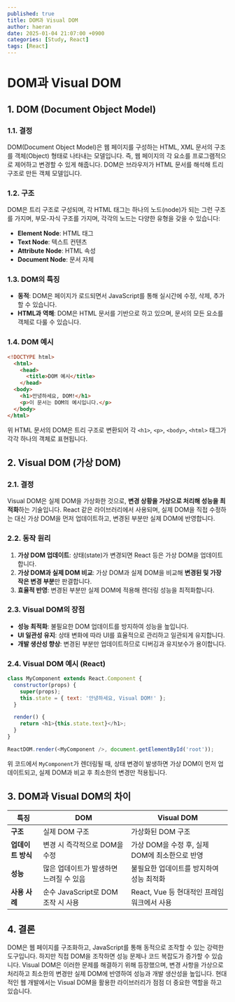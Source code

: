 ```yaml
---
published: true
title: DOM과 Visual DOM
author: haeran
date: 2025-01-04 21:07:00 +0900
categories: [Study, React]
tags: [React]
---
```


# DOM과 Visual DOM

## 1. DOM (Document Object Model)

### 1.1. 결정

DOM(Document Object Model)은 웹 페이지를 구성하는 HTML, XML 문서의 구조를 객체(Object) 형태로 나타내는 모델입니다. 즉, 웹 페이지의 각 요소를 프로그램적으로 제어하고 변경할 수 있게 해줍니다. DOM은 브라우저가 HTML 문서를 해석해 트리 구조로 만든 객체 모델입니다.

### 1.2. 구조

DOM은 트리 구조로 구성되며, 각 HTML 태그는 하나의 노드(node)가 되는 그런 구조를 가지며, 부모-자식 구조를 가지며, 각각의 노드는 다양한 유형을 갖을 수 있습니다:

- **Element Node**: HTML 태그
- **Text Node**: 텍스트 컨텐츠
- **Attribute Node**: HTML 속성
- **Document Node**: 문서 자체

### 1.3. DOM의 특징

- **동적**: DOM은 페이지가 로드되면서 JavaScript를 통해 실시간에 수정, 삭제, 추가할 수 있습니다.
- **HTML과 역해**: DOM은 HTML 문서를 기반으로 하고 있으며, 문서의 모든 요소를 객체로 다룰 수 있습니다.

### 1.4. DOM 예시

```html
<!DOCTYPE html>
  <html>
    <head>
      <title>DOM 예시</title>
    </head>
  <body>
    <h1>안녕하세요, DOM!</h1>
    <p>이 문서는 DOM의 예시입니다.</p>
  </body>
</html>
```

위 HTML 문서의 DOM은 트리 구조로 변환되어 각 `<h1>`, `<p>`, `<body>`, `<html>` 태그가 각각 하나의 객체로 표현됩니다.

## 2. Visual DOM (가상 DOM)

### 2.1. 결정

Visual DOM은 실제 DOM을 가상화한 것으로, **변경 상황을 가상으로 처리해 성능을 최적화**하는 기술입니다. React 같은 라이브러리에서 사용되며, 실제 DOM을 직접 수정하는 대신 가상 DOM을 먼저 업데이트하고, 변경된 부분만 실제 DOM에 반영합니다.

### 2.2. 동작 원리

1. **가상 DOM 업데이트**: 상태(state)가 변경되면 React 등은 가상 DOM을 업데이트합니다.
2. **가상 DOM과 실제 DOM 비교**: 가상 DOM과 실제 DOM을 비교해 **변경된 및 가장 작은 변경 부분**만 판결합니다.
3. **효율적 반영**: 변경된 부분만 실제 DOM에 적용해 렌더링 성능을 최적화합니다.

### 2.3. Visual DOM의 장점

- **성능 최적화**: 불필요한 DOM 업데이트를 방지하여 성능을 높입니다.
- **UI 일관성 유지**: 상태 변화에 따라 UI를 효율적으로 관리하고 일관되게 유지합니다.
- **개발 생산성 향상**: 변경된 부분만 업데이트하므로 디버깅과 유지보수가 용이합니다.

### 2.4. Visual DOM 예시 (React)

```javascript
class MyComponent extends React.Component {
  constructor(props) {
    super(props);
    this.state = { text: '안녕하세요, Visual DOM!' };
  }

  render() {
    return <h1>{this.state.text}</h1>;
  }
}

ReactDOM.render(<MyComponent />, document.getElementById('root'));
```

위 코드에서 `MyComponent`가 렌더링될 때, 상태 변경이 발생하면 가상 DOM이 먼저 업데이트되고, 실제 DOM과 비교 후 최소한의 변경만 적용됩니다.

## 3. DOM과 Visual DOM의 차이

| **특징**          | **DOM**                                          | **Visual DOM**                                |
|-------------------|------------------------------------------------|---------------------------------------------|
| **구조**          | 실제 DOM 구조                                    | 가상화된 DOM 구조                              |
| **업데이트 방식** | 변경 시 즉각적으로 DOM을 수정                    | 가상 DOM을 수정 후, 실제 DOM에 최소한으로 반영 |
| **성능**          | 많은 업데이트가 발생하면 느려질 수 있음            | 불필요한 업데이트를 방지하여 성능 최적화         |
| **사용 사례**     | 순수 JavaScript로 DOM 조작 시 사용                 | React, Vue 등 현대적인 프레임워크에서 사용       |

## 4. 결론

DOM은 웹 페이지를 구조화하고, JavaScript를 통해 동적으로 조작할 수 있는 강력한 도구입니다. 하지만 직접 DOM을 조작하면 성능 문제나 코드 복잡도가 증가할 수 있습니다. Visual DOM은 이러한 문제를 해결하기 위해 등장했으며, 변경 사항을 가상으로 처리하고 최소한의 변경만 실제 DOM에 반영하여 성능과 개발 생산성을 높입니다. 현대적인 웹 개발에서는 Visual DOM을 활용한 라이브러리가 점점 더 중요한 역할을 하고 있습니다.

